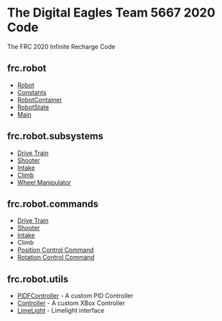 # The Digital Eagles Team 5667 2020 Code

The FRC 2020 Infinite Recharge Code

## frc.robot

* [Robot](src/main/java/frc/robot/Robot.java)
* [Constants](src/main/java/frc/robot/Constants.java)
* [RobotContainer](src/main/java/frc/robot/RobotContainer.java)
* [RobotState](src/main/java/frc/robot/RobotState.java)
* [Main](src/main/java/frc/robot/Main.java)

## frc.robot.subsystems

* [Drive Train](src/main/java/frc/robot/subsystems/DriveTrainSubsystem.java)
* [Shooter](src/main/java/frc/robot/subsystems/ShooterSubsystem.java)
* [Intake](src/main/java/frc/robot/subsystems/IntakeSubsystem.java)
* [Climb](src/main/java/frc/robot/subsystems/ClimbSubsystem.java)
* [Wheel Manipulator](src/main/java/frc/robot/subsystems/WheelSubsystem.java)

## frc.robot.commands

* [Drive Train](src/main/java/frc/robot/commands/DriveTrainCommand.java)
* [Shooter](src/main/java/frc/robot/commands/ShooterCommand.java)
* [Intake](src/main/java/frc/robot/commands/IntakeCommand.java)
* Climb
* [Position Control Command](src/main/java/frc/robot/commands/WheelSubsystem.java)
* [Rotation Control Command](src/main/java/frc/robot/commands/WheelSubsystem.java)

## frc.robot.utils

* [PIDFController](src/main/java/frc/robot/utils/PIDFController.java) - A custom PID Controller
* [Controller](src/main/java/frc/robot/utils/Controller.java) - A custom XBox Controller
* [LimeLight](src/main/java/frc/robot/utils/LimeLight.java) - Limelight interface
